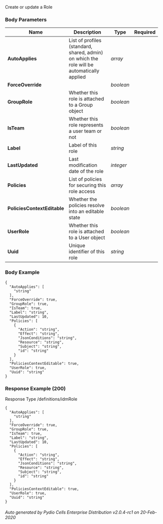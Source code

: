 






 
Create or update a Role  


### Body Parameters

Name | Description | Type | Required
---|---|---|---
**AutoApplies** | List of profiles (standard, shared, admin) on which the role will be automatically applied | _array_ |   
**ForceOverride** |  | _boolean_ |   
**GroupRole** | Whether this role is attached to a Group object | _boolean_ |   
**IsTeam** | Whether this role represents a user team or not | _boolean_ |   
**Label** | Label of this role | _string_ |   
**LastUpdated** | Last modification date of the role | _integer_ |   
**Policies** | List of policies for securing this role access | _array_ |   
**PoliciesContextEditable** | Whether the policies resolve into an editable state | _boolean_ |   
**UserRole** | Whether this role is attached to a User object | _boolean_ |   
**Uuid** | Unique identifier of this role | _string_ |   


### Body Example
```
{
  "AutoApplies": [
    "string"
  ],
  "ForceOverride": true,
  "GroupRole": true,
  "IsTeam": true,
  "Label": "string",
  "LastUpdated": 10,
  "Policies": [
    {
      "Action": "string",
      "Effect": "string",
      "JsonConditions": "string",
      "Resource": "string",
      "Subject": "string",
      "id": "string"
    }
  ],
  "PoliciesContextEditable": true,
  "UserRole": true,
  "Uuid": "string"
}
```






### Response Example (200)
Response Type /definitions/idmRole

```
{
  "AutoApplies": [
    "string"
  ],
  "ForceOverride": true,
  "GroupRole": true,
  "IsTeam": true,
  "Label": "string",
  "LastUpdated": 10,
  "Policies": [
    {
      "Action": "string",
      "Effect": "string",
      "JsonConditions": "string",
      "Resource": "string",
      "Subject": "string",
      "id": "string"
    }
  ],
  "PoliciesContextEditable": true,
  "UserRole": true,
  "Uuid": "string"
}
```




###### Auto generated by Pydio Cells Enterprise Distribution v2.0.4-rc1 on 20-Feb-2020
